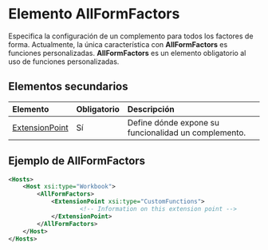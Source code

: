 # <a name="allformfactors-element"></a>Elemento AllFormFactors

Especifica la configuración de un complemento para todos los factores de forma. Actualmente, la única característica con **AllFormFactors** es funciones personalizadas. **AllFormFactors** es un elemento obligatorio al uso de funciones personalizadas.

## <a name="child-elements"></a>Elementos secundarios

|  Elemento |  Obligatorio  |  Descripción  |
|:-----|:-----|:-----|
|  [ExtensionPoint](extensionpoint.md) |  Sí |  Define dónde expone su funcionalidad un complemento. |

## <a name="allformfactors-example"></a>Ejemplo de AllFormFactors

```xml
<Hosts>
    <Host xsi:type="Workbook">
        <AllFormFactors>
            <ExtensionPoint xsi:type="CustomFunctions">
                    <!-- Information on this extension point -->
            </ExtensionPoint>
        </AllFormFactors>
    </Host>
</Hosts>
```
